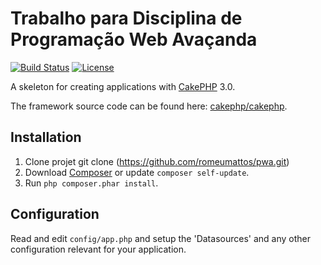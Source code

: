 # Trabalho para Disciplina de Programação Web Avaçanda

[![Build Status](https://api.travis-ci.org/cakephp/app.png)](https://travis-ci.org/cakephp/app)
[![License](https://poser.pugx.org/cakephp/app/license.svg)](https://packagist.org/packages/cakephp/app)

A skeleton for creating applications with [CakePHP](http://cakephp.org) 3.0.

The framework source code can be found here: [cakephp/cakephp](https://github.com/cakephp/cakephp).

## Installation

1. Clone projet git clone (https://github.com/romeumattos/pwa.git)
2. Download [Composer](http://getcomposer.org/doc/00-intro.md) or update `composer self-update`.
3. Run `php composer.phar install`.



## Configuration

Read and edit `config/app.php` and setup the 'Datasources' and any other
configuration relevant for your application.
